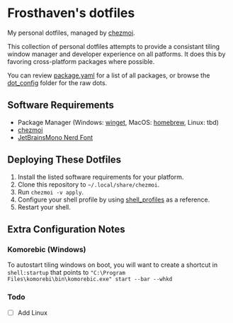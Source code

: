 # Frosthaven's dotfiles

My personal dotfiles, managed by [chezmoi](https://github.com/twpayne/chezmoi).

This collection of personal dotfiles attempts to provide a consistant tiling window manager and developer experience on all patforms. It does this by favoring cross-platform packages where possible.

You can review [package.yaml](.chezmoidata/packages.yaml) for a list of all packages, or browse the [dot_config](dot_config) folder for the raw dots.

## Software Requirements

- Package Manager (Windows: [winget](https://learn.microsoft.com/en-us/windows/package-manager/winget/#install-winget), MacOS: [homebrew](https://brew.sh/), Linux: tbd)
- [chezmoi](https://www.chezmoi.io/install/)
- [JetBrainsMono Nerd Font](https://github.com/ryanoasis/nerd-fonts/releases/download/v3.3.0/JetBrainsMono.zip)

## Deploying These Dotfiles

1. Install the listed software requirements for your platform.
2. Clone this repository to `~/.local/share/chezmoi`.
3. Run `chezmoi -v apply`.
4. Configure your shell profile by using [shell_profiles](./shell_profiles)
   as a reference.
5. Restart your shell.

## Extra Configuration Notes

### Komorebic (Windows)
To autostart tiling windows on boot, you will want to create a shortcut in
`shell:startup` that points to `"C:\Program Files\komorebi\bin\komorebic.exe" start --bar --whkd`

### Todo

- [ ] Add Linux
